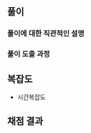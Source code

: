## 풀이

### 풀이에 대한 직관적인 설명

### 풀이 도출 과정


## 복잡도

<!-- 푼 알고리즘에 대한 시간복잡도 작성 -->

* 시간복잡도

<!-- 위와 같이 복잡도를 산정하게 된 이유 --> 

## 채점 결과

<!-- 문제 푼 결과 캡처 -->